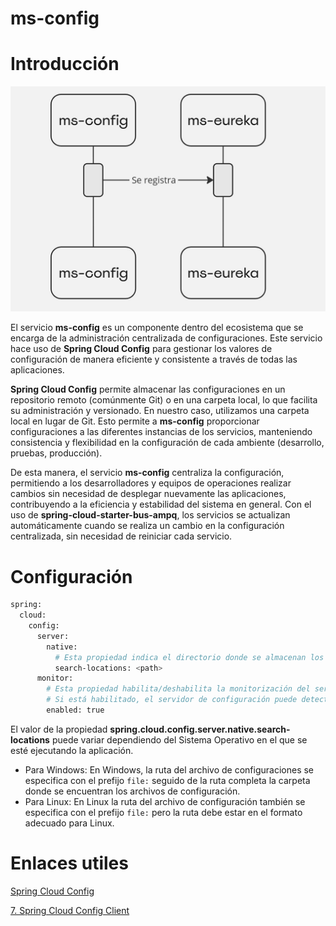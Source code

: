 # ms-config

# Introducción

![ms-config.jpg](./images/ms-config.jpg)

El servicio **ms-config** es un componente dentro del ecosistema que se encarga de la administración centralizada de configuraciones. Este servicio hace uso de **Spring Cloud Config** para gestionar los valores de configuración de manera eficiente y consistente a través de todas las aplicaciones.

**Spring Cloud Config** permite almacenar las configuraciones en un repositorio remoto (comúnmente Git) o en una carpeta local, lo que facilita su administración y versionado. En nuestro caso, utilizamos una carpeta local en lugar de Git. Esto permite a **ms-config** proporcionar configuraciones a las diferentes instancias de los servicios, manteniendo consistencia y flexibilidad en la configuración de cada ambiente (desarrollo, pruebas, producción).

De esta manera, el servicio **ms-config** centraliza la configuración, permitiendo a los desarrolladores y equipos de operaciones realizar cambios sin necesidad de desplegar nuevamente las aplicaciones, contribuyendo a la eficiencia y estabilidad del sistema en general. Con el uso de **spring-cloud-starter-bus-ampq**, los servicios se actualizan automáticamente cuando se realiza un cambio en la configuración centralizada, sin necesidad de reiniciar cada servicio.

# Configuración

```bash
spring:
  cloud:
    config:
      server:
        native:
          # Esta propiedad indica el directorio donde se almacenan los archivos de configuración.
          search-locations: <path>
      monitor:
        # Esta propiedad habilita/deshabilita la monitorización del servidor de configuración.
        # Si está habilitado, el servidor de configuración puede detectar cambios en los archivos de configuración y notificar a los clientes.
        enabled: true
```

El valor de la propiedad **spring.cloud.config.server.native.search-locations** puede variar dependiendo del Sistema Operativo en el que se esté ejecutando la aplicación.

- Para Windows:
En Windows, la ruta del archivo de configuraciones se especifica con el prefijo `file:` seguido de la ruta completa la carpeta donde se encuentran los archivos de configuración.
- Para Linux:
En Linux la ruta del archivo de configuración también se especifica con el prefijo `file:` pero la ruta debe estar en el formato adecuado para Linux.

# Enlaces utiles

[Spring Cloud Config](https://docs.spring.io/spring-cloud-config/docs/current/reference/html/#_quick_start)

[7. Spring Cloud Config Client](https://cloud.spring.io/spring-cloud-config/multi/multi__spring_cloud_config_client.html)